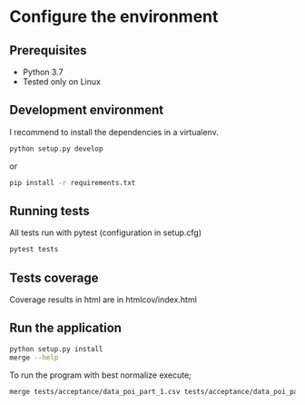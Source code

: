 # Configure the environment

## Prerequisites

* Python 3.7
* Tested only on Linux

## Development environment

I recommend to install the dependencies in a virtualenv.

```bash
python setup.py develop
```
or
```bash
pip install -r requirements.txt
```

## Running tests

All tests run with pytest (configuration in setup.cfg)

```bash
pytest tests
```

## Tests coverage

Coverage results in html are in htmlcov/index.html

## Run the application

```bash
python setup.py install
merge --help
```

To run the program with best normalize execute;

```bash
merge tests/acceptance/data_poi_part_1.csv tests/acceptance/data_poi_part_2.csv --alghoritm normalize_road
```
